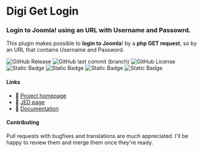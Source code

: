 # Digi Get Login
### Login to Joomla! using an URL with Username and Passowrd.

This plugin makes possible to **login to Joomla**! by a **php GET request**, so by an URL that contains Username and Password.

![GitHub Release](https://img.shields.io/github/v/release/gregorionuti/Joomla-Digi-Get-Login)
![GitHub last commit (branch)](https://img.shields.io/github/last-commit/gregorionuti/Joomla-Digi-Get-Login/main)
![GitHub License](https://img.shields.io/github/license/gregorionuti/Joomla-Digi-Get-Login)
![Static Badge](https://img.shields.io/badge/joomla-cadetblue?label=platform)
![Static Badge](https://img.shields.io/badge/4.0%2B-blue?logo=joomla&logoColor=white&label=joomla)
![Static Badge](https://img.shields.io/badge/plugin-darkviolet?logo=joomla&logoColor=white&label=type)
![Static Badge](https://img.shields.io/badge/7.0%2B%20%7C%208.0%2B-purple?logo=php&logoColor=white&label=php)

#### Links
- :link: [Project homepage](https://www.digigreg.com/en/products/joomla-plugins/digi-get-login.html)
- :link: [JED page](https://extensions.joomla.org/extension/digi-get-login/)
- :book: [Documentation](https://www.digigreg.com/en/wiki/digi-get-login.html)

#### Contributing
Pull requests with bugfixes and translations are much appreciated. I'll be happy to review them and merge them once they're ready.